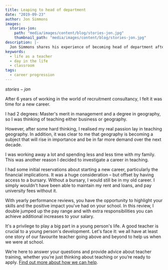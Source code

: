 ```yaml
---
title: Leaping to head of department
date: "2019-09-23"
author: Jon Simmons
images:
  stories-jon:
    path: "media/images/content/blog/stories-jon.jpg"
    thumbnail_path: "media/images/content/blog/stories-jon.jpg"
description: |-
  Jon Simmons shares his experience of becoming head of department after just two and a half years teaching.
keywords:
  - life as a teacher
  - day in the life
  - classroom
tags:
  - career progression
---
```


$stories-jon$

After 6 years of working in the world of recruitment consultancy, I felt it was time for a new career.

I had 2 degrees: Master's merit in management and a degree in geography, so I was thinking of teaching either business or geography.

However, after some hard thinking, I realised my real passion lay in teaching geography. In addition, it was clear to me that geography is becoming a subject that will rise in importance and be in far more demand over the next decade.

I was working away a lot and spending less and less time with my family. This was another reason I decided to investigate a career in teaching.

I had some initial reservations about starting a new career, particularly the financial implications. It was a huge consideration – but offset by having access to a bursary. Without a bursary, I would still be in my old career. I simply wouldn't have been able to maintain my rent and loans, and pay university fees without it.

With yearly performance reviews, you have the opportunity to highlight your skills and the positive impact you've had on your school. In this review, I double jumped up the pay range and with extra responsibilities you can achieve additional increases to your salary.

It's a privilege to play a big part in a young person's life. A good teacher is crucial to a young person's development. Let's face it: we all have at least one story of our favourite teacher going above and beyond to help us when we were at school.

We’re here to answer your questions and provide advice about teacher training, whether you’re just thinking about teaching or you’re ready to apply. [Find out more about how we can help](/help-and-advice).